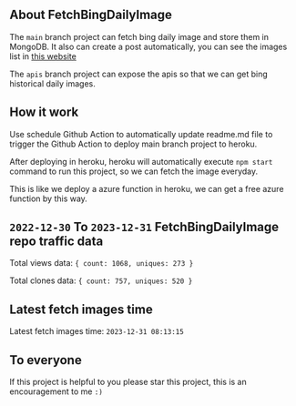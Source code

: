 ## About FetchBingDailyImage

The `main` branch project can fetch bing daily image and store them in MongoDB.
It also can create a post automatically, you can see the images list in [this website](https://oursalbum.netlify.app)

The `apis` branch project can expose the apis so that we can get bing historical daily images.

## How it work

Use schedule Github Action to automatically update readme.md file to trigger the Github Action to deploy main branch project to heroku.

After deploying in heroku, heroku will automatically execute `npm start` command to run this project, so we can fetch the image everyday.

This is like we deploy a azure function in heroku, we can get a free azure function by this way.

## `2022-12-30` To `2023-12-31` FetchBingDailyImage repo traffic data

Total views data: `{ count: 1068, uniques: 273 }`

Total clones data: `{ count: 757, uniques: 520 }`

## Latest fetch images time

Latest fetch images time: `2023-12-31 08:13:15`

## To everyone

If this project is helpful to you please star this project, this is an encouragement to me `:)`



